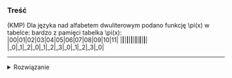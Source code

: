 ### Treść
(KMP)
Dla języka nad alfabetem dwuliterowym podano funkcję \pi(x) w tabelce:
bardzo z pamięci tabelka \pi(x):
|00|01|02|03|04|05|06|07|08|09|10|11|
|__|__|__|__|__|__|__|__|__|__|__|__|
|_0|_1|_2|_0|_1|_2|_3|_0|_1|_2|_3|_0|

------
<details><summary>Rozwiązanie</summary>
<p>

nie da się, 
na idx 7 musi być nowa litera, inaczej jest albo 3 dla a albo 4 dla b
to by już działało: `aaabaaacaaac`
